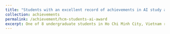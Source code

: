 ```yaml
---
title: "Students with an excellent record of achievements in AI study and research in Ho Chi Minh city (2019)."
collection: achievements 
permalink: /achievement/hcm-students-ai-award
excerpt: One of 8 undergraduate students in Ho Chi Minh City, Vietnam received the award for having excellent records in AI research.(Figures below. Left: I am second to the left, Right: certificate of merit (in Vietnamese))<br/><img src='/images/achievements/hcm-ai-1.jpg' width="400" height="300"/><img src='/images/achievements/hcm-ai-2.jpg' width="400" height="300"/> 
---
```

